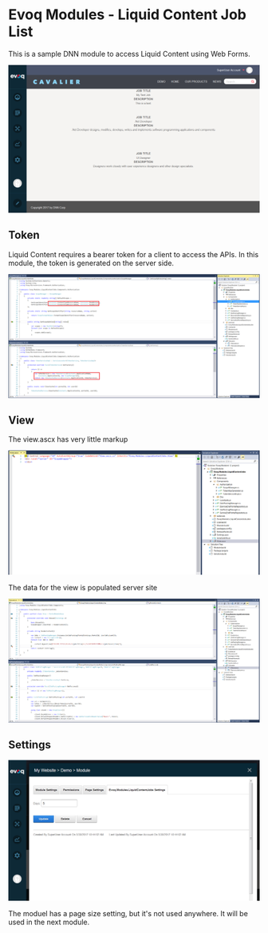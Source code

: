 # Evoq Modules - Liquid Content Job List

This is a sample DNN module to access Liquid Content using Web Forms.

![Screenshot1](images/screenshot1.png)

## Token
Liquid Content requires a bearer token for a client to access the APIs. In this module, the token is generated on the server side.

![Screenshot0](images/screenshot0.png)

## View
The view.ascx has very little markup

![Screenshot3](images/screenshot3.png)

The data for the view is populated server site

![Screenshot4](images/screenshot4.png)

## Settings

![Screenshot2](images/screenshot2.png)

The moduel has a page size setting, but it's not used anywhere. It will be used in the next module.
